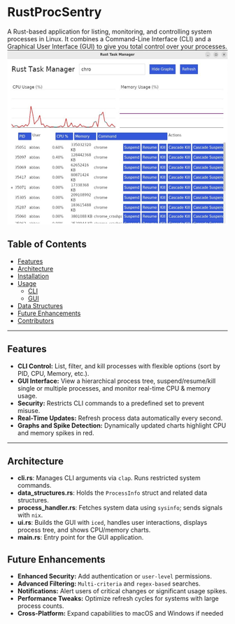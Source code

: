 # RustProcSentry

A Rust-based application for listing, monitoring, and controlling system processes in Linux. It combines a Command-Line Interface (CLI) and a Graphical User Interface (GUI) to give you total control over your processes.
<img src="src/gui.JPG" width="600" height="400" >

## Table of Contents
- [Features](#features)
- [Architecture](#architecture)
- [Installation](#installation)
- [Usage](#usage)
  - [CLI](#cli-usage)
  - [GUI](#gui-usage)
- [Data Structures](#data-structures)
- [Future Enhancements](#future-enhancements)
- [Contributors](#contributors)

---

## Features
- **CLI Control:** List, filter, and kill processes with flexible options (sort by PID, CPU, Memory, etc.).
- **GUI Interface:** View a hierarchical process tree, suspend/resume/kill single or multiple processes, and monitor real-time CPU & memory usage.
- **Security:** Restricts CLI commands to a predefined set to prevent misuse.
- **Real-Time Updates:** Refresh process data automatically every second.
- **Graphs and Spike Detection:** Dynamically updated charts highlight CPU and memory spikes in red.

---

## Architecture
- **cli.rs**: Manages CLI arguments via `clap`. Runs restricted system commands.
- **data_structures.rs**: Holds the `ProcessInfo` struct and related data structures.
- **process_handler.rs**: Fetches system data using `sysinfo`; sends signals with `nix`.
- **ui.rs**: Builds the GUI with `iced`, handles user interactions, displays process tree, and shows CPU/memory charts.
- **main.rs**: Entry point for the GUI application.

## Future Enhancements
- **Enhanced Security:** Add authentication or `user-level` permissions.
- **Advanced Filtering:** `Multi-criteria` and `regex-based` searches.
- **Notifications:** Alert users of critical changes or significant usage spikes.
- **Performance Tweaks:** Optimize refresh cycles for systems with large process counts.
- **Cross-Platform:** Expand capabilities to macOS and Windows if needed


 

